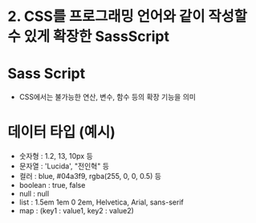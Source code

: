 # 2. CSS를 프로그래밍 언어와 같이 작성할 수 있게 확장한 SassScript

# Sass Script

- CSS에서는 불가능한 연산, 변수, 함수 등의 확장 기능을 의미

# 데이터 타입 (예시)

- 숫자형 : 1.2, 13, 10px 등
- 문자열 : 'Lucida', "전인혁" 등
- 컬러 : blue, #04a3f9, rgba(255, 0, 0, 0.5) 등
- boolean : true, false
- null : null
- list : 1.5em 1em 0 2em, Helvetica, Arial, sans-serif
- map : (key1 : value1, key2 : value2)
